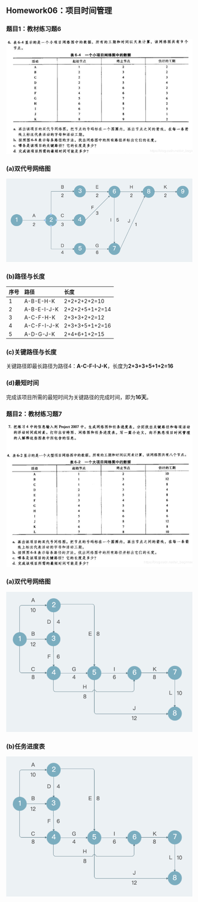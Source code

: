 ## Homework06：项目时间管理

### 题目1：教材练习题6  
![习题6](https://github.com/SuBruce/IT-Project-Management/blob/master/Homework06/images/01.png) 

### (a)双代号网络图  
![习题6-双代号网络图](https://github.com/SuBruce/IT-Project-Management/blob/master/Homework06/images/02.png)  

### (b)路径与长度
|序号|路径|长度|
|:---|:---|:---|
|1|A-B-E-H-K|2+2+2+2+2=10|
|2|A-B-E-I-J-K|2+2+2+5+1+2=14|
|3|A-C-F-H-K|2+3+3+2+2=12|
|4|A-C-F-I-J-K|2+3+3+5+1+2=16|
|5|A-D-G-J-K|2+4+6+1+2=15|

### (c)关键路径与长度
关键路径即最长路径为路径4：**A-C-F-I-J-K**，长度为**2+3+3+5+1+2=16**

### (d)最短时间
完成该项目所需的最短时间为关键路径的完成时间，即为**16天**。

### 题目2：教材练习题7  
![习题7](https://github.com/SuBruce/IT-Project-Management/blob/master/Homework06/images/03.png)  

### (a)双代号网络图  
![习题7-双代号网络图](https://github.com/SuBruce/IT-Project-Management/blob/master/Homework06/images/04.png)  

### (b)任务进度表  
![习题7-任务进度表](https://github.com/SuBruce/IT-Project-Management/blob/master/Homework06/images/04.png)  
